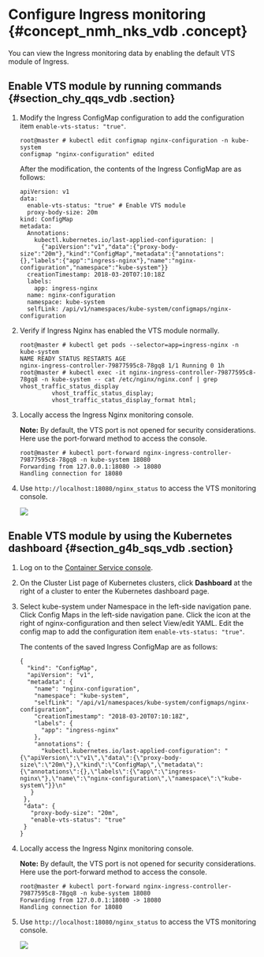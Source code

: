 # Configure Ingress monitoring {#concept_nmh_nks_vdb .concept}

You can view the Ingress monitoring data by enabling the default VTS module of Ingress.

## Enable VTS module by running commands {#section_chy_qqs_vdb .section}

1.  Modify the Ingress ConfigMap configuration to add the configuration item `enable-vts-status: "true"`.

    ```
    root@master # kubectl edit configmap nginx-configuration -n kube-system
    configmap "nginx-configuration" edited
    ```

    After the modification, the contents of the Ingress ConfigMap are as follows:

    ```
    apiVersion: v1
    data:
      enable-vts-status: "true" # Enable VTS module
      proxy-body-size: 20m
    kind: ConfigMap
    metadata:
      Annotations:
        kubectl.kubernetes.io/last-applied-configuration: |
          {"apiVersion":"v1","data":{"proxy-body-size":"20m"},"kind":"ConfigMap","metadata":{"annotations":{},"labels":{"app":"ingress-nginx"},"name":"nginx-configuration","namespace":"kube-system"}}
      creationTimestamp: 2018-03-20T07:10:18Z
      labels:
        app: ingress-nginx
      name: nginx-configuration
      namespace: kube-system
      selfLink: /api/v1/namespaces/kube-system/configmaps/nginx-configuration
    ```

2.  Verify if Ingress Nginx has enabled the VTS module normally.

    ```
    root@master # kubectl get pods --selector=app=ingress-nginx -n kube-system
    NAME READY STATUS RESTARTS AGE
    nginx-ingress-controller-79877595c8-78gq8 1/1 Running 0 1h
    root@master # kubectl exec -it nginx-ingress-controller-79877595c8-78gq8 -n kube-system -- cat /etc/nginx/nginx.conf | grep vhost_traffic_status_display
             vhost_traffic_status_display;
             vhost_traffic_status_display_format html;
    ```

3.  Locally access the Ingress Nginx monitoring console.

    **Note:** By default, the VTS port is not opened for security considerations. Here use the port-forward method to access the console.

    ```
    root@master # kubectl port-forward nginx-ingress-controller-79877595c8-78gq8 -n kube-system 18080
    Forwarding from 127.0.0.1:18080 -> 18080
    Handling connection for 18080
    ```

4.  Use `http://localhost:18080/nginx_status` to access the VTS monitoring console.

    ![](http://static-aliyun-doc.oss-cn-hangzhou.aliyuncs.com/assets/img/16678/153958494810733_en-US.png)


## Enable VTS module by using the Kubernetes dashboard {#section_g4b_sqs_vdb .section}

1.  Log on to the [Container Service console](https://cs.console.aliyun.com).
2.  On the Cluster List page of Kubernetes clusters, click **Dashboard** at the right of a cluster to enter the Kubernetes dashboard page.
3.  Select kube-system under Namespace in the left-side navigation pane. Click Config Maps in the left-side navigation pane. Click the icon at the right of nginx-configuration and then select View/edit YAML. Edit the config map to add the configuration item `enable-vts-status: "true"`.

    The contents of the saved Ingress ConfigMap are as follows:

    ```
    {
      "kind": "ConfigMap",
      "apiVersion": "v1",
      "metadata": {
        "name": "nginx-configuration",
        "namespace": "kube-system",
        "selfLink": "/api/v1/namespaces/kube-system/configmaps/nginx-configuration",
        "creationTimestamp": "2018-03-20T07:10:18Z",
        "labels": {
          "app": "ingress-nginx"
        },
        "annotations": {
          "kubectl.kubernetes.io/last-applied-configuration": "{\"apiVersion\":\"v1\",\"data\":{\"proxy-body-size\":\"20m\"},\"kind\":\"ConfigMap\",\"metadata\":{\"annotations\":{},\"labels\":{\"app\":\"ingress-nginx\"},\"name\":\"nginx-configuration\",\"namespace\":\"kube-system\"}}\n"
       }
     },
     "data": {
       "proxy-body-size": "20m",
       "enable-vts-status": "true"
     }
    }
    ```

4.  Locally access the Ingress Nginx monitoring console.

    **Note:** By default, the VTS port is not opened for security considerations. Here use the port-forward method to access the console.

    ```
    root@master # kubectl port-forward nginx-ingress-controller-79877595c8-78gq8 -n kube-system 18080
    Forwarding from 127.0.0.1:18080 -> 18080
    Handling connection for 18080
    ```

5.  Use `http://localhost:18080/nginx_status` to access the VTS monitoring console.

    ![](http://static-aliyun-doc.oss-cn-hangzhou.aliyuncs.com/assets/img/16678/153958494810734_en-US.png)


